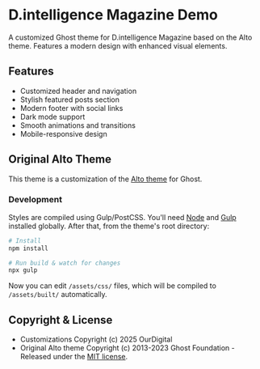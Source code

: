 # D.intelligence Magazine Demo

A customized Ghost theme for D.intelligence Magazine based on the Alto theme. Features a modern design with enhanced visual elements.

## Features

- Customized header and navigation
- Stylish featured posts section
- Modern footer with social links
- Dark mode support
- Smooth animations and transitions
- Mobile-responsive design

## Original Alto Theme

This theme is a customization of the [Alto theme](https://github.com/TryGhost/Alto) for Ghost.

### Development

Styles are compiled using Gulp/PostCSS. You'll need [Node](https://nodejs.org/) and [Gulp](https://gulpjs.com) installed globally. After that, from the theme's root directory:

```bash
# Install
npm install

# Run build & watch for changes
npx gulp
```

Now you can edit `/assets/css/` files, which will be compiled to `/assets/built/` automatically.

## Copyright & License

- Customizations Copyright (c) 2025 OurDigital
- Original Alto theme Copyright (c) 2013-2023 Ghost Foundation - Released under the [MIT license](LICENSE).
